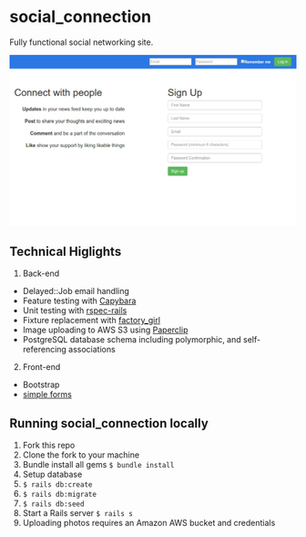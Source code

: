 
# social_connection

Fully functional social networking site. 

![screenshot of the social connection home page](https://github.com/anthonyfuentes/social_connection/blob/master/social-connection.png)

## Technical Higlights
1. Back-end
  * Delayed::Job email handling
  * Feature testing with [Capybara](https://github.com/teamcapybara/capybara)
  * Unit testing with [rspec-rails](https://github.com/rspec/rspec-rails)
  * Fixture replacement with [factory_girl](https://github.com/thoughtbot/factory_girl)
  * Image uploading to AWS S3 using [Paperclip](https://github.com/thoughtbot/paperclip)
  * PostgreSQL database schema including polymorphic, and self-referencing associations
2. Front-end
  * Bootstrap
  * [simple forms](https://github.com/plataformatec/simple_form)

## Running social_connection locally
1. Fork this repo
2. Clone the fork to your machine
3. Bundle install all gems `$ bundle install`
4. Setup database
  1. `$ rails db:create`
  2. `$ rails db:migrate`
  3. `$ rails db:seed`
5. Start a Rails server `$ rails s`
6. Uploading photos requires an Amazon AWS bucket and credentials

